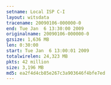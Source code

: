 ```yaml
---
setname: Local ISP C-I
layout: witsdata
tracename: 20090106-000000-0
end: Tue Jan  6 13:30:00 2009
originalname: 20090106-000000-0
gzsize: 1,636 MB
len: 0:30:00
start: Tue Jan  6 13:00:01 2009
totalwirelen: 24,323 MB
pkts: 42 million
size: 3,196 MB
md5: ea2f4d4cb85e267c3a903646f4bfe7ed
---
```


